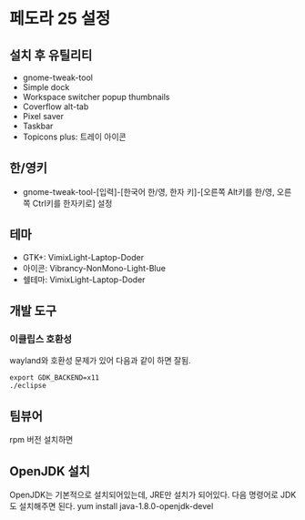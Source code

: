 # 페도라 25 설정

## 설치 후 유틸리티
- gnome-tweak-tool
- Simple dock
- Workspace switcher popup thumbnails
- Coverflow alt-tab
- Pixel saver
- Taskbar
- Topicons plus: 트레이 아이콘

## 한/영키
- gnome-tweak-tool-[입력]-[한국어 한/영, 한자 키]-[오른쪽 Alt키를 한/영, 오른쪽 Ctrl키를 한자키로] 설정

## 테마
- GTK+: VimixLight-Laptop-Doder
- 아이콘: Vibrancy-NonMono-Light-Blue
- 쉘테마: VimixLight-Laptop-Doder



## 개발 도구

### 이클립스 호환성
wayland와 호환성 문제가 있어 다음과 같이 하면 잘됨.
```
export GDK_BACKEND=x11
./eclipse
```

## 팀뷰어
rpm 버전 설치하면 

## OpenJDK 설치
OpenJDK는 기본적으로 설치되어있는데, JRE만 설치가 되어있다. 다음 명령어로 JDK도 설치해주면 된다.
yum install java-1.8.0-openjdk-devel
